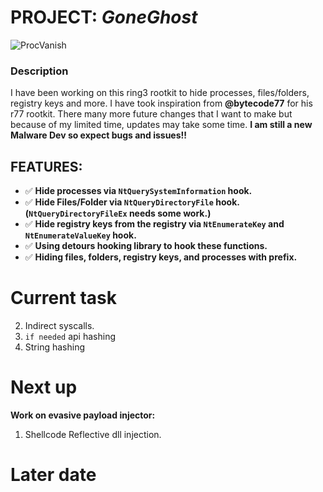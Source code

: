 # PROJECT: *GoneGhost*
![ProcVanish](https://64.media.tumblr.com/d30fe069cc48e11eeb31ae08293a159e/tumblr_nbtdxg9d6n1szf0nzo1_250.gif)

### Description
I have been working on this ring3 rootkit to hide processes, files/folders, registry keys and more. I have took inspiration from **@bytecode77** for his r77 rootkit.
There many more future changes that I want to make but because of my limited time, updates may take some time. **I am still a new Malware Dev so expect bugs and issues!!**

## **FEATURES:**
- ✅ **Hide processes via `NtQuerySystemInformation` hook.**
- ✅ **Hide Files/Folder via `NtQueryDirectoryFile` hook. (`NtQueryDirectoryFileEx` needs some work.)**
- ✅ **Hide registry keys from the registry via `NtEnumerateKey` and `NtEnumerateValueKey` hook.**
- ✅ **Using detours hooking library to hook these functions.**
- ✅ **Hiding files, folders, registry keys, and processes with prefix.**

# Current task
  2. Indirect syscalls. 
  4. `if needed` api hashing
  5. String hashing

# Next up

**Work on evasive payload injector:** 
  1. Shellcode Reflective dll injection.


# Later date


